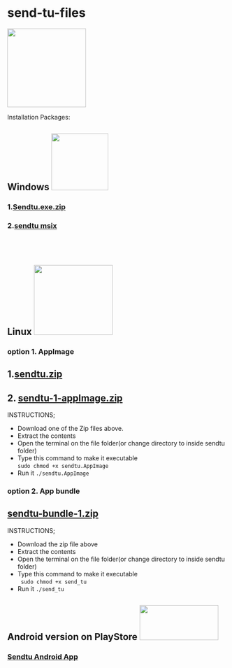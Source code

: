 # send-tu-files

<img src="https://user-images.githubusercontent.com/45265245/236840796-e8d107f8-96fd-498b-a775-ac782d100aa1.png" width="180" height="180">

Installation Packages:
## Windows <a href= "https://github.com/danchengash/send-tu-files"> <img src="https://cdn2.iconfinder.com/data/icons/Qetto___icons_by_ampeross-d4njobq/256/windows.png" width="130" height="130"> </a>

  ### 1.[Sendtu.exe.zip](https://github.com/danchengash/send-tu-files/files/11452003/Sendtu.exe.zip)
  ### 2.[sendtu msix](https://github.com/danchengash/send-tu-files/raw/main/sendtu.msix)
   <br><br>
 ## Linux <a href= "https://github.com/danchengash/send-tu-files"> <img src="http://1000logos.net/wp-content/uploads/2017/03/LINUX-LOGO.png" width="180" height="160"></a>
  ###  option 1. AppImage
 ## 1.[sendtu.zip](https://github.com/danchengash/send-tu-files/files/11421717/sendtu.zip)
 
 ## 2. [sendtu-1-appImage.zip](https://github.com/danchengash/send-tu-files/files/11440630/sendtu-1-appImage.zip)


 INSTRUCTIONS; 
- Download one of the Zip files above. 
- Extract the contents 
- Open the terminal on the file folder(or change directory to inside sendtu folder)
- Type this command to make it executable  
`` sudo chmod +x sendtu.AppImage ``
- Run it
 ``./sendtu.AppImage``
 
 
 
### option 2. App bundle
## [sendtu-bundle-1.zip](https://github.com/danchengash/send-tu-files/files/11440235/sendtu-bundle-1.zip)

INSTRUCTIONS;
- Download the zip file above
- Extract the contents 
- Open the terminal on the file folder(or change directory to inside sendtu folder)
- Type this command to make it executable  
`` sudo chmod +x send_tu``
- Run it
 ``./send_tu``
 

## Android version on PlayStore <a href= "https://play.google.com/store/apps/details?id=com.salticon.sendtu"><img src="https://freepngimg.com/download/android/67006-app-play-google-android-store-free-clipart-hd.png" width="180" height="80"> </a>
### [Sendtu Android App](https://play.google.com/store/apps/details?id=com.salticon.sendtu)
